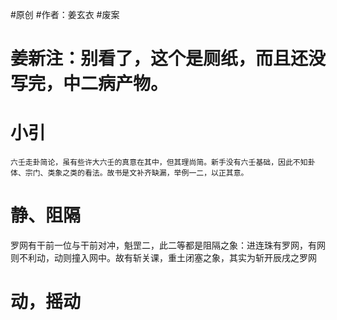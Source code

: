 #原创 #作者：姜玄衣 #废案 
# 姜新注：别看了，这个是厕纸，而且还没写完，中二病产物。
# 小引
	六壬走卦简论，虽有些许大六壬的真意在其中，但其理尚简。新手没有六壬基础，因此不知卦体、宗门、类象之类的看法。故书是文补齐缺漏，举例一二，以正其意。

# 静、阻隔
罗网有干前一位与干前对冲，魁罡二，此二等都是阻隔之象：进连珠有罗网，有网则不利动，动则撞入网中。故有斩关课，重土闭塞之象，其实为斩开辰戌之罗网
# 动，摇动